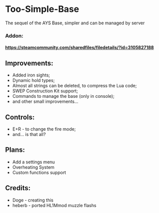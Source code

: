 # Too-Simple-Base
The sequel of the AYS Base, simpler and can be managed by server

### Addon:
#### https://steamcommunity.com/sharedfiles/filedetails/?id=3105827188

## Improvements:
* Added iron sights;
* Dynamic hold types;
* Almost all strings can be deleted, to compress the Lua code;
* SWEP Construction Kit support;
* Commands to manage the base (only in console);
* and other small improvements...

## Controls:
* E+R - to change the fire mode;
* and... is that all?

## Plans:
* Add a settings menu
* Overheating System
* Custom functions support

## Credits:
* Doge - creating this
* heberb - ported HL1Mmod muzzle flashs
